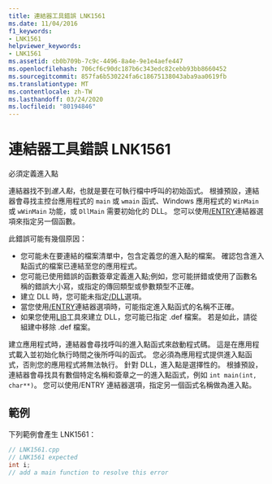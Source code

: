 ```yaml
---
title: 連結器工具錯誤 LNK1561
ms.date: 11/04/2016
f1_keywords:
- LNK1561
helpviewer_keywords:
- LNK1561
ms.assetid: cb0b709b-7c9c-4496-8a4e-9e1e4aefe447
ms.openlocfilehash: 706cf6c90dc187b6c343edc82cebb93bb8660452
ms.sourcegitcommit: 857fa6b530224fa6c18675138043aba9aa0619fb
ms.translationtype: MT
ms.contentlocale: zh-TW
ms.lasthandoff: 03/24/2020
ms.locfileid: "80194846"
---
```

# <a name="linker-tools-error-lnk1561"></a>連結器工具錯誤 LNK1561

必須定義進入點

連結器找不到*進入點*，也就是要在可執行檔中呼叫的初始函式。 根據預設，連結器會尋找主控台應用程式的 `main` 或 `wmain` 函式、Windows 應用程式的 `WinMain` 或 `wWinMain` 功能，或 `DllMain` 需要初始化的 DLL。 您可以使用[/ENTRY](../../build/reference/entry-entry-point-symbol.md)連結器選項來指定另一個函數。

此錯誤可能有幾個原因：
- 您可能未在要連結的檔案清單中，包含定義您的進入點的檔案。 確認包含進入點函式的檔案已連結至您的應用程式。
- 您可能已使用錯誤的函數簽章定義進入點;例如，您可能拼錯或使用了函數名稱的錯誤大小寫，或指定的傳回類型或參數類型不正確。
- 建立 DLL 時，您可能未指定[/DLL](../../build/reference/dll-build-a-dll.md)選項。
- 當您使用[/ENTRY](../../build/reference/entry-entry-point-symbol.md)連結器選項時，可能指定進入點函式的名稱不正確。
- 如果您使用[LIB](../../build/reference/lib-reference.md)工具來建立 DLL，您可能已指定 .def 檔案。 若是如此，請從組建中移除 .def 檔案。

建立應用程式時，連結器會尋找呼叫的進入點函式來啟動程式碼。 這是在應用程式載入並初始化執行時間之後所呼叫的函式。 您必須為應用程式提供進入點函式，否則您的應用程式將無法執行。 針對 DLL，進入點是選擇性的。 根據預設，連結器會尋找具有數個特定名稱和簽章之一的進入點函式，例如 `int main(int, char**)`。 您可以使用/ENTRY 連結器選項，指定另一個函式名稱做為進入點。

## <a name="example"></a>範例

下列範例會產生 LNK1561：

```cpp
// LNK1561.cpp
// LNK1561 expected
int i;
// add a main function to resolve this error
```

